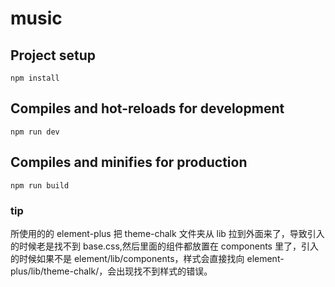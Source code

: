 # music

## Project setup

`npm install`

## Compiles and hot-reloads for development

`npm run dev`

## Compiles and minifies for production

`npm run build`

### tip

所使用的的 element-plus 把 theme-chalk 文件夹从 lib 拉到外面来了，导致引入的时候老是找不到 base.css,然后里面的组件都放置在 components 里了，引入的时候如果不是 element/lib/components，样式会直接找向 element-plus/lib/theme-chalk/，会出现找不到样式的错误。
